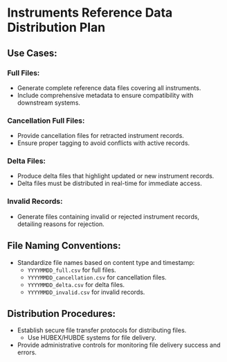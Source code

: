 # Instruments Reference Data Distribution Plan

## Use Cases:
### Full Files:
- Generate complete reference data files covering all instruments.
- Include comprehensive metadata to ensure compatibility with downstream systems.

### Cancellation Full Files:
- Provide cancellation files for retracted instrument records.
- Ensure proper tagging to avoid conflicts with active records.

### Delta Files:
- Produce delta files that highlight updated or new instrument records.
- Delta files must be distributed in real-time for immediate access.

### Invalid Records:
- Generate files containing invalid or rejected instrument records, detailing reasons for rejection.

## File Naming Conventions:
- Standardize file names based on content type and timestamp:
  - `YYYYMMDD_full.csv` for full files.
  - `YYYYMMDD_cancellation.csv` for cancellation files.
  - `YYYYMMDD_delta.csv` for delta files.
  - `YYYYMMDD_invalid.csv` for invalid records.

## Distribution Procedures:
- Establish secure file transfer protocols for distributing files.
  - Use HUBEX/HUBDE systems for file delivery.
- Provide administrative controls for monitoring file delivery success and errors.